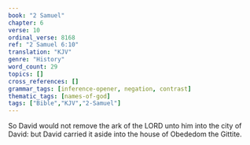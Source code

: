 ```yaml
---
book: "2 Samuel"
chapter: 6
verse: 10
ordinal_verse: 8168
ref: "2 Samuel 6:10"
translation: "KJV"
genre: "History"
word_count: 29
topics: []
cross_references: []
grammar_tags: [inference-opener, negation, contrast]
thematic_tags: [names-of-god]
tags: ["Bible","KJV","2-Samuel"]
---
```

So David would not remove the ark of the LORD unto him into the city of David: but David carried it aside into the house of Obededom the Gittite.
